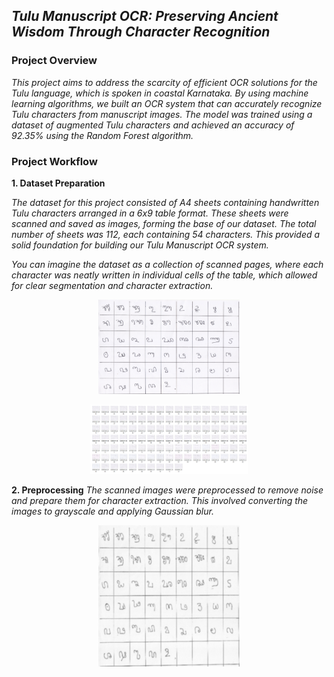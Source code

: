 ## _Tulu Manuscript OCR: Preserving Ancient Wisdom Through Character Recognition_
### Project Overview

*This project aims to address the scarcity of efficient OCR solutions for the Tulu language, which is spoken in coastal Karnataka. By using machine learning algorithms, we built an OCR system that can accurately recognize Tulu characters from manuscript images. The model was trained using a dataset of augmented Tulu characters and achieved an accuracy of 92.35% using the Random Forest algorithm.*

### Project Workflow

**1. Dataset Preparation**

_The dataset for this project consisted of A4 sheets containing handwritten Tulu characters arranged in a 6x9 table format. These sheets were scanned and saved as images, forming the base of our dataset. The total number of sheets was 112, each containing 54 characters. This provided a solid foundation for building our Tulu Manuscript OCR system._

_You can imagine the dataset as a collection of scanned pages, where each character was neatly written in individual cells of the table, which allowed for clear segmentation and character extraction._

<p align="center">
  <img src="./images/image1.jpg" alt="Dataset Example 1" width="45%" />
</p>

<p align="center">
  <img src="./images/image9.png" alt="Dataset Example 2" width="50%"  />
</p>

**2. Preprocessing**
_The scanned images were preprocessed to remove noise and prepare them for character extraction. This involved converting the images to grayscale and applying Gaussian blur._

<p align="center">
  <img src="./images/image2.jpg" alt="Dataset Example 1" width="45%" />
</p>

